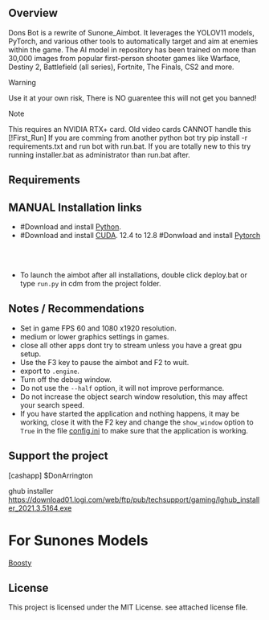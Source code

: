 
## Overview
Dons Bot is a rewrite of Sunone_Aimbot. It leverages the YOLOV11 models, PyTorch, and various other tools to automatically target and aim at enemies within the game. The AI model in repository has been trained on more than 30,000 images from popular first-person shooter games like Warface, Destiny 2, Battlefield (all series), Fortnite, The Finals, CS2 and more.
> [!WARNING]
> Use it at your own risk, There is NO guarentee this will not get you banned!

> [!NOTE]
> This requires an NVIDIA RTX+ card. Old video cards CANNOT handle this
> [!First_Run]
> If you are comming from another python bot try pip install -r requirements.txt and run bot with run.bat.
> If you are totally new to this try running installer.bat as administrator than run.bat after.


## Requirements


## MANUAL Installation links
- #Download and install [Python](https://www.python.org/downloads/).
- #Download and install [CUDA](https://developer.nvidia.com/cuda-toolkit). 12.4 to 12.8 
  #Donwload and install [Pytorch](https://pytorch.org/get-started/locally/)


<br></br>
- To launch the aimbot after all installations, double click deploy.bat or type `run.py` in cdm from the project folder.



## Notes / Recommendations
- Set in game FPS 60 and 1080 x1920 resolution.
- medium or lower graphics settings in games.
- close all other apps dont try to stream unless you have a great gpu setup.
- Use the F3 key to pause the aimbot and F2 to wuit.
- export to `.engine`.
- Turn off the debug window.
- Do not use the `--half` option, it will not improve performance.
- Do not increase the object search window resolution, this may affect your search speed.
- If you have started the application and nothing happens, it may be working, close it with the F2 key and change the `show_window` option to `True` in the file [config.ini](https://github.com/SunOner/sunone_aimbot/blob/main/config.ini) to make sure that the application is working.

## Support the project
[cashapp] $DonArrington

ghub installer https://download01.logi.com/web/ftp/pub/techsupport/gaming/lghub_installer_2021.3.5164.exe


# For Sunones Models
[Boosty](https://boosty.to/sunone)

## License
This project is licensed under the MIT License. see attached license file.
